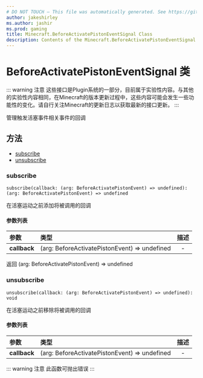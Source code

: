 ```yaml
---
# DO NOT TOUCH — This file was automatically generated. See https://github.com/Mojang/MinecraftScriptingApiDocsGenerator to modify descriptions, examples, etc.
author: jakeshirley
ms.author: jashir
ms.prod: gaming
title: Minecraft.BeforeActivatePistonEventSignal Class
description: Contents of the Minecraft.BeforeActivatePistonEventSignal class.
---
```

# BeforeActivatePistonEventSignal 类

::: warning 注意
这些接口是Plugin系统的一部分，目前属于实验性内容。与其他的实验性内容相同，在Minecraft的版本更新过程中，这些内容可能会发生一些功能性的变化。请自行关注Minecraft的更新日志以获取最新的接口更新。
:::

管理触发活塞事件相关事件的回调

## 方法

- [subscribe](#subscribe)
- [unsubscribe](#unsubscribe)

### **subscribe**

`subscribe(callback: (arg: BeforeActivatePistonEvent) => undefined): (arg: BeforeActivatePistonEvent) => undefined`

在活塞运动之前添加将被调用的回调

#### 参数列表

| 参数               | 类型                                          | 描述 |
| :----------------- | :-------------------------------------------- | :--: |
| **callback** | (arg: BeforeActivatePistonEvent) => undefined |  -  |

返回 (arg: BeforeActivatePistonEvent) => undefined

### **unsubscribe**

`unsubscribe(callback: (arg: BeforeActivatePistonEvent) => undefined): void`

在活塞运动之前移除将被调用的回调

#### 参数列表

| 参数               | 类型                                          | 描述 |
| :----------------- | :-------------------------------------------- | :--: |
| **callback** | (arg: BeforeActivatePistonEvent) => undefined |  -  |

::: warning 注意
此函数可抛出错误
:::
